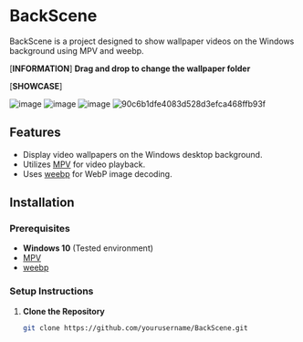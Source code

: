 # BackScene

BackScene is a project designed to show wallpaper videos on the Windows background using MPV and weebp.

[**INFORMATION**]
**Drag and drop to change the wallpaper folder**

[**SHOWCASE**]

![image](https://github.com/user-attachments/assets/7ae3a80c-621c-4b96-bacd-5e86bfca9771)
![image](https://github.com/user-attachments/assets/e84d4ea5-101d-4e71-bb65-04d34ebff4dd)
![image](https://github.com/user-attachments/assets/ef51f543-eaa9-4ee2-ad23-2bb720ca3ff3)
![90c6b1dfe4083d528d3efca468ffb93f](https://github.com/user-attachments/assets/b4dcbc91-517a-4397-ac3b-91ee4112dd1a)

## Features

- Display video wallpapers on the Windows desktop background.
- Utilizes [MPV](https://mpv.io/) for video playback.
- Uses [weebp](https://github.com/Francesco149/weebp) for WebP image decoding.

## Installation

### Prerequisites

- **Windows 10** (Tested environment)
- [MPV](https://mpv.io/)
- [weebp](https://github.com/Francesco149/weebp)

### Setup Instructions

1. **Clone the Repository**

   ```bash
   git clone https://github.com/yourusername/BackScene.git
